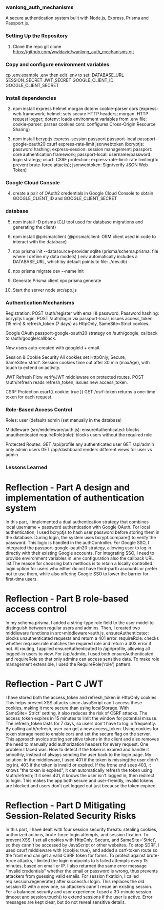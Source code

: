 ### wanlong_auth_mechanisms

A secure authentication system built with Node.js, Express, Prisma and Passport.js.

### Setting Up the Repository

1. Clone the repo
   git clone https://github.com/wwldavid/wanlong_auth_mechanisms.git

### Copy and configure environment variables

cp .env.example .env
then edit .env to set:
DATABASE_URL
SESSION_SECRET
JWT_SECRET
GOOGLE_CLIENT_ID
GOOGLE_CLIENT_SECRET

### Install dependencies

2. npm install express helmet morgan dotenv cookie-parser cors
   (express: web framework;
   helmet: sets secure HTTP headers;
   morgan: HTTP request logger;
   dotenv: loads environment variables from .env file;
   cookie-parser: parses cookies
   cors: configures Cross-Origin Resource Sharing)

3. npm install bcryptjs express-session passport passport-local passport-google-oauth20 csurf express-rate-limit jsonwebtoken
   (bcryptjs: password hashing;
   express-session: session management;
   passport: core authentication framework;
   passport-local: username/password login strategy;
   csurf: CSRF protection;
   express-rate-limit: rate limiting(to prevent brute-force attacks);
   jsonwebtoken: Sign/verify JSON Web Token)

### Google Cloud Console

4. create a pair of OAuth2 credentials in Google Cloud Console to obtain GOOGLE_CLIENT_ID and GOOGLE_CLIENT_SECRET

### database

5. npm install -D prisma
   (CLI tool used for database migrations and generating the client)

6. npm install @prisma/client
   (@prisma/client: ORM client used in code to interact with the database)

7. npx prisma init --datasource-provider sqlite
   (prisma/schema.prisma: file where I define my data models)
   (.env automatically includes a DATABASE_URL, which by default points to file: ./dev.db)

8. npx prisma migrate dev --name init

9. Generate Prisma client
   npx prisma generate

10. Start the server
    node src/app.js

### Authentication Mechanisms

Registration: POST /auth/register with email & password.
Password hashing: bcryptjs
Login: POST /auth/login via passport-local, issues access_token (15 min) & refresh_token (7 days) as HttpOnly, SameSite=Strict cookies.

Google OAuth
passport-google-oauth20 strategy on /auth/google, callback to /auth/google/callback.

New users auto-created with googleId + email.

Session & Cookie Security
All cookies set HttpOnly, Secure, SameSite='strict'.
Session cookies time out after 30 min (maxAge), with touch to extend on activity.

JWT Refresh Flow
verifyJWT middleware on protected routes.
POST /auth/refresh reads refresh_token, issues new access_token.

CSRF Protection csurf({ cookie: true })
GET /csrf-token returns a one-time token for each request.

### Role-Based Access Control

Roles:
user (default)
admin (set manually in the database)

Middleware (src/middleware/auth.js):
ensureAuthenticated: blocks unauthenticated
requireRole(role): blocks users without the required role

Protected Routes:
GET /api/profile any authenticated user
GET /api/admin only admin users
GET /api/dashboard renders different views for user vs admin

### Lessons Learned

# Reflection - Part A design and implementation of authentication system

In this part, I implemented a dual authentication strategy that combines local username + password authentication with Google OAuth. For local authentication, I used bcryptjs to hash user password before storing them in the database. During login, the system uses bcrypt.compare() to verify the password. This logic is handled in the authController. For Google SSO, I integrated the passport-google-oauth20 strategy, allowing user to log in directly with their existing Google accounts. For integrating SSO, I need to provide environment variables in .env configuration also the callback URL list.The reason for choosing both methods is to retain a locally controlled login option for users who either do not have third-parth accounts or prefer not to use them, while also offering Google SSO to lower the barrier for first-time users.

# Reflection - Part B role-based access control

In my schema.prisma, I added a string-type role field to the user model to distinguish between regular users and admins. Then, I created two middleware functions in src>middleware>auth.js, ensureAuthenticatec: blocks unauthenticated requests and return a 401 error. requireRole: checks whether req.user.role matches the required role and return a 403 error if not.
At routing, I applied ensureAuthenticated to /api/profile, allowing all logged-in users to view. For /api/admiin, I used both ensureAuthenticated and requireRole so that only admins can access sensitive data. To make role management extensible, I used the RequireRole('role') pattern.

# Reflection - Part C JWT

I have stored both the access_token and refresh_token in HttpOnly cookies. This helps prevent XSS attacks since JavaScript can't access these cookies, making it more secure than using localStorage. With SameSite='Strict' setting, it also reduces the risk of CSRF attacks.
The access_token expires in 15 minutes to limit the window for potential misuse. The refresh_token lasts for 7 days, so users don't have to log in frequently. By calling auth/refresh, user can get a new access_token. Using cookies for token storage need to enable cors and set the secure flag on the server. This approach avoids storing sensitive tokens in the client and also removes the need to manually add authorization headers for every request.
One problem I faced was: How to detect if the token is expired and handle it smoothly, instead of always sending the user back to the login page. My solution: In the middleware, I used 401 if the token is missing(the user didn't log in), 403 if the token is invalid or expired. If the frone end sees 403, it knows "the token is expired", it can automatically refresh the token using /auth/refresh; If it sees 401, it knows the user isn't logged in, then redirect to login. This makes the app both secure and user-freindly, invalid tokens are blocked and users don't get logged out just because the token expired.

# Reflection - Part D Mitigating Session-Related Security Risks

In this part, I have dealt with four session security threats: stealing cookies, unthorized actions, brute-force login attempts, and session fixation.
To prevent XSS, I set all cookies with HttpOnly, Secure, and SameSite='Strict', so they cann't be accessed by JavaScript or other websites.
To stop SDRF, I used csurf middleware with {cookie: true}, and added a csrf-token route so the front end can get a valid CSRF token for forms.
To protect against brute-force attacks, I limited the login endpoints to 5 failed attempts every 15 minutes, based on email or IP. I also returned the same error message "invalid credentials" whether the email or password is wrong, thus prevents attackers from guessing valid emails.
For session fixatioin, I called req.session.regenerate() after successful login. This replaces the old session ID with a new one, so attackers cann't resue an existing session.
For a balanced security and user experience I used a 30-minute session timeout and session.touch() to extend sessions if the user is active. Error messages are kept clear, but do not reveal sensitive details.
